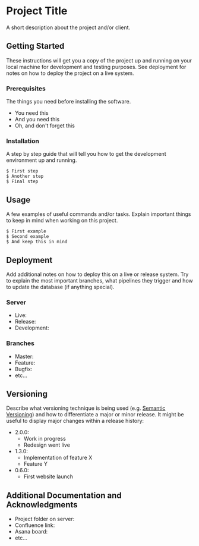 # Project Title

A short description about the project and/or client.

## Getting Started

These instructions will get you a copy of the project up and running on your local machine for development and testing purposes. See deployment for notes on how to deploy the project on a live system.

### Prerequisites

The things you need before installing the software.

* You need this
* And you need this
* Oh, and don't forget this

### Installation

A step by step guide that will tell you how to get the development environment up and running.

```
$ First step
$ Another step
$ Final step
```

## Usage

A few examples of useful commands and/or tasks. Explain important things to keep in mind when working on this project.

```
$ First example
$ Second example
$ And keep this in mind
```

## Deployment

Add additional notes on how to deploy this on a live or release system. Try to explain the most important branches, what pipelines they trigger and how to update the database (if anything special).

### Server

* Live:
* Release:
* Development:

### Branches

* Master:
* Feature:
* Bugfix:
* etc...

## Versioning

Describe what versioning technique is being used (e.g. [Semantic Versioning](http://semver.org/)) and how to differentiate a major or minor release. It might be useful to display major changes within a release history:

* 2.0.0:
  * Work in progress
  * Redesign went live
* 1.3.0:
  * Implementation of feature X
  * Feature Y
* 0.6.0:
  * First website launch

## Additional Documentation and Acknowledgments

* Project folder on server:
* Confluence link:
* Asana board:
* etc...
